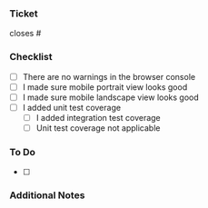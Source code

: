 ### Ticket
closes #

### Checklist
- [ ] There are no warnings in the browser console
- [ ] I made sure mobile portrait view looks good
- [ ] I made sure mobile landscape view looks good
- [ ] I added unit test coverage
	- [ ] I added integration test coverage
	- [ ] Unit test coverage not applicable

### To Do
- [ ] 

### Additional Notes
